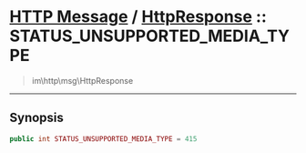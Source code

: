 # [HTTP Message](http.md) / [HttpResponse](http-HttpResponse.md) :: STATUS_UNSUPPORTED_MEDIA_TYPE
 > im\http\msg\HttpResponse
____

## Synopsis
```php
public int STATUS_UNSUPPORTED_MEDIA_TYPE = 415
```
